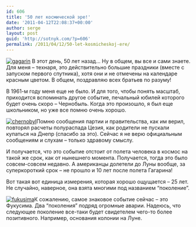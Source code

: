 ```yaml
---
id: 606
title: '50 лет космической эре!'
date: '2011-04-12T22:08:37+00:00'
author: serge
layout: post
guid: 'http://sotnyk.com/?p=606'
permalink: /2011/04/12/50-let-kosmicheskoj-ere/
---
```


[![](https://sotnyk.github.io/wp-content/uploads/2011/04/gagarin-300x243.jpg "gagarin")](https://sotnyk.github.io/wp-content/uploads/2011/04/gagarin.jpg) В этот день, 50 лет назад… Ну в общем, вы все и сами знаете. Для меня – технаря, это действительно большие праздники (вместе с запуском первого спутника), хотя они и не отмечены на календаре красным цветом. В общем, поздравляю всех братьев по разуму!

В 1961-м году меня еще не было. И для того, чтобы понять масштаб, приходится вспоминать другое событие, печальный юбилей которого будет очень скоро – Чернобыль. Когда это произошло, я был еще школьником, но уже все помню очень хорошо.  
  
[![](https://sotnyk.github.io/wp-content/uploads/2011/04/chernobyl-269x300.jpg "chernobyl")](https://sotnyk.github.io/wp-content/uploads/2011/04/chernobyl.jpg)Помню сообщения партии и правительства, как им верил, повторял расчеты полураспада Цезия, как родители не пускали купаться на Днепр (спасибо за это). Сейчас я не верю официальным сообщениям и слухам – только здравому смыслу.

И получается, что это событие отстоит от полета человека в космос на такой же срок, как от нынешнего момента. Получается, тогда это было совсем-совсем недавно. А американцы долетели до Луны вообще, за суперкороткий срок – не прошло и 10 лет после полета Гагарина!

Вот такая вот единица измерения, которая хорошо ощущается – 25 лет. Не случайно, наверное, она взята многими под названием “поколение”.

[![](https://sotnyk.github.io/wp-content/uploads/2011/04/fukusima.jpg "fukusima")](https://sotnyk.github.io/wp-content/uploads/2011/04/fukusima.jpg)К сожалению, самое знаковое событие сейчас – это Фукусима. Два “поколения” подряд огромные аварии. Надеюсь, что следующее поколение все-таки будет свидетелем чего-то более позитивного. Например, основания колонии на Луне.